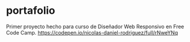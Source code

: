 # portafolio

Primer proyecto hecho para curso de Diseñador Web Responsivo en Free Code Camp.
https://codepen.io/nicolas-daniel-rodriguez/full/rNweYNq
